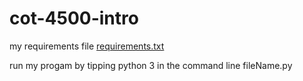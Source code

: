 # cot-4500-intro 
my requirements file
[requirements.txt](https://github.com/maikyy24/cot-4500-intro/files/10468964/requirements.txt)


run my progam by tipping python 3 in the command line fileName.py
